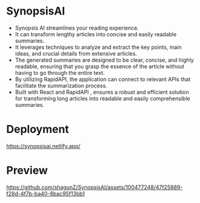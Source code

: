 # SynopsisAI
- Synopsis AI streamlines your reading experience. 
- It can transform lengthy articles into concise and easily readable summaries.
- It leverages techniques to analyze and extract the key points, main ideas, and crucial details from extensive articles.
- The generated summaries are designed to be clear, concise, and highly readable, ensuring that you grasp the essence of the article without having to go through the entire text.
- By utilizing RapidAPI, the application can connect to relevant APIs that facilitate the summarization process. 
- Built with React and RapidAPI , ensures a robust and efficient solution for transforming long articles into readable and easily comprehensible summaries.


# Deployment
https://synopsisai.netlify.app/

# Preview


https://github.com/shagunZ/SynopsisAI/assets/100477248/47f25889-f28d-4f7b-ba40-8bac95f13bb1

